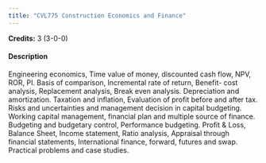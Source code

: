 ```yaml
---
title: "CVL775 Construction Economics and Finance"
---
```

**Credits:** 3 (3-0-0)

#### Description
Engineering economics, Time value of money, discounted cash flow, NPV, ROR, PI. Basis of comparison, Incremental rate of return, Benefit- cost analysis, Replacement analysis, Break even analysis. Depreciation and amortization. Taxation and inflation, Evaluation of profit before and after tax. Risks and uncertainties and management decision in capital budgeting. Working capital management, financial plan and multiple source of finance. Budgeting and budgetary control, Performance budgeting. Profit & Loss, Balance Sheet, Income statement, Ratio analysis, Appraisal through financial statements, International finance, forward, futures and swap. Practical problems and case studies.